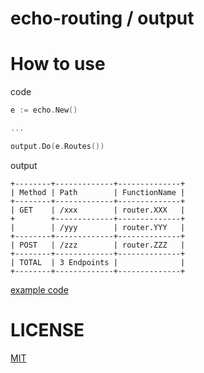 # echo-routing / output

# How to use

code
```go
e := echo.New()

...

output.Do(e.Routes())
```

output
```commandline
+--------+-------------+--------------+
| Method | Path        | FunctionName |
+--------+-------------+--------------+
| GET    | /xxx        | router.XXX   |
+        +-------------+--------------+
|        | /yyy        | router.YYY   |
+--------+-------------+--------------+
| POST   | /zzz        | router.ZZZ   |
+--------+-------------+--------------+
| TOTAL  | 3 Endpoints |              |
+--------+-------------+--------------+
```

[example code](./example/main.go)

# LICENSE
[MIT](./LICENSE)
